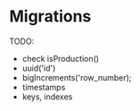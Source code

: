# Migrations

TODO:

- check isProduction()
- uuid('id')
- bigIncrements('row_number);
- timestamps
- keys, indexes
